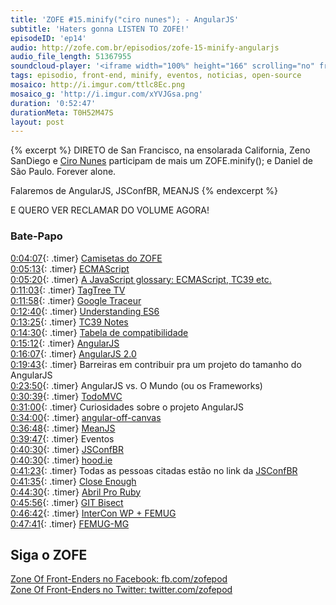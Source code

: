 ```yaml
---
title: 'ZOFE #15.minify("ciro nunes"); - AngularJS'
subtitle: 'Haters gonna LISTEN TO ZOFE!'
episodeID: 'ep14'
audio: http://zofe.com.br/episodios/zofe-15-minify-angularjs
audio_file_length: 51367955
soundcloud-player: '<iframe width="100%" height="166" scrolling="no" frameborder="no" src="https://w.soundcloud.com/player/?url=https%3A//api.soundcloud.com/tracks/155522716%3Fsecret_token%3Ds-Z4tiy&amp;color=ff5500&amp;auto_play=false&amp;hide_related=true&amp;show_artwork=true&amp;show_comments=false&amp;show_user=false&amp;show_reposts=false"></iframe>'
tags: episodio, front-end, minify, eventos, noticias, open-source
mosaico: http://i.imgur.com/ttlc8Ec.png
mosaico_g: 'http://i.imgur.com/xYVJGsa.png'
duration: '0:52:47'
durationMeta: T0H52M47S
layout: post
---
```


{% excerpt %}
DIRETO de San Francisco, na ensolarada California, Zeno SanDiego e [Ciro Nunes](http://twitter.com/cironunesdev) participam de mais um ZOFE.minify(); e Daniel de São Paulo. Forever alone.

Falaremos de AngularJS, JSConfBR, MEANJS
{% endexcerpt %}

E QUERO VER RECLAMAR DO VOLUME AGORA!

### Bate-Papo

[0:04:07](#t=0:04:07){: .timer} [Camisetas do ZOFE](http://eucompraria.com.br/produto/camiseta-zofe-zone-of-front-enders)<br>
[0:05:13](#t=0:05:13){: .timer} [ECMAScript](http://en.wikipedia.org/wiki/ECMAScript)<br>
[0:05:20](#t=0:05:20){: .timer} [A JavaScript glossary: ECMAScript, TC39 etc.](http://www.2ality.com/2011/06/ecmascript.html)<br>
[0:11:03](#t=0:11:03){: .timer} [TagTree TV](http://tagtree.tv/)<br>
[0:11:58](#t=0:11:58){: .timer} [Google Traceur](https://github.com/google/traceur-compiler)<br>
[0:12:40](#t=0:12:40){: .timer} [Understanding ES6](https://leanpub.com/understandinges6/read/)<br>
[0:13:25](#t=0:13:25){: .timer} [TC39 Notes](https://github.com/rwaldron/tc39-notes)<br>
[0:14:30](#t=0:14:30){: .timer} [Tabela de compatibilidade](http://kangax.github.io/es5-compat-table/es6/)<br>
[0:15:12](#t=0:15:12){: .timer} [AngularJS](https://angularjs.org/)<br>
[0:16:07](#t=0:16:07){: .timer} [AngularJS 2.0](http://blog.angularjs.org/2014/03/angular-20.html)<br>
[0:19:43](#t=0:19:43){: .timer} Barreiras em contribuir pra um projeto do tamanho do AngularJS<br>
[0:23:50](#t=0:01:00){: .timer} AngularJS vs. O Mundo (ou os Frameworks)<br>
[0:30:39](#t=0:30:39){: .timer} [TodoMVC](http://todomvc.com/)<br>
[0:31:00](#t=0:30:00){: .timer} Curiosidades sobre o projeto AngularJS<br>
[0:34:00](#t=0:30:00){: .timer} [angular-off-canvas](https://github.com/cironunes/angular-off-canvas)<br>
[0:36:48](#t=0:36:48){: .timer} [MeanJS](http://meanjs.org/)<br>
[0:39:47](#t=0:32:47){: .timer} Eventos<br>
[0:40:30](#t=0:30:30){: .timer} [JSConfBR](http://jsconfbr.org)<br>
[0:40:30](#t=0:40:30){: .timer} [hood.ie](http://hood.ie)<br>
[0:41:23](#t=0:41:23){: .timer} Todas as pessoas citadas estão no link da [JSConfBR](http://jsconfbr.org)<br>
[0:41:35](#t=0:41:35){: .timer} [Close Enough](https://github.com/furf/close-enough)<br>
[0:44:30](#t=0:44:30){: .timer} [Abril Pro Ruby](http://abrilproruby.com/pt)<br>
[0:45:56](#t=0:45:56){: .timer} [GIT Bisect](http://git-scm.com/docs/git-bisect)<br>
[0:46:42](#t=0:46:42){: .timer} [InterCon WP + FEMUG](http://interconwp.imasters.com.br)<br>
[0:47:41](#t=0:47:41){: .timer} [FEMUG-MG](https://groups.google.com/forum/#!forum/femug-mg)<br>



## Siga o ZOFE

[Zone Of Front-Enders no Facebook: fb.com/zofepod](http://fb.com/zofepod/ "ZOFE no Facebook: fb.com/zofepod")<br>
[Zone Of Front-Enders no Twitter: twitter.com/zofepod](http://twitter.com/zofepod/ "ZOFE no Twitter")<br>
